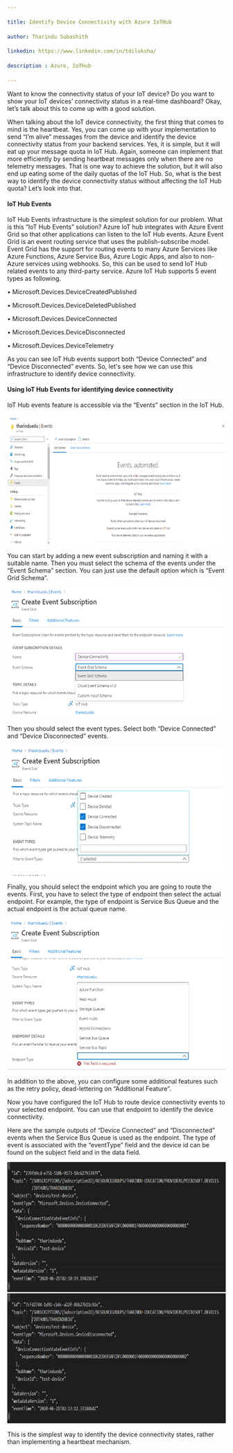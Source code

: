```yaml
---

title: Identify Device Connectivity with Azure IoTHub

author: Tharindu Subashith

linkedin: https://www.linkedin.com/in/tdiluksha/

description : Azure, IoTHub

---
```


Want to know the connectivity status of your IoT device? Do you want to show
your IoT devices’ connectivity status in a real-time dashboard? Okay, let’s talk
about this to come up with a good solution.

When talking about the IoT device connectivity, the first thing that comes to
mind is the heartbeat. Yes, you can come up with your implementation to send
“I’m alive” messages from the device and identify the device connectivity status
from your backend services. Yes, it is simple, but it will eat up your message
quota in IoT Hub. Again, someone can implement that more efficiently by sending
heartbeat messages only when there are no telemetry messages. That is one way to
achieve the solution, but it will also end up eating some of the daily quotas of
the IoT Hub. So, what is the best way to identify the device connectivity status
without affecting the IoT Hub quota? Let’s look into that.

#### IoT Hub Events

IoT Hub Events infrastructure is the simplest solution for our problem. What is
this “IoT Hub Events” solution? Azure IoT hub integrates with Azure Event Grid
so that other applications can listen to the IoT Hub events. Azure Event Grid is
an event routing service that uses the publish-subscribe model. Event Grid has
the support for routing events to many Azure Services like Azure Functions,
Azure Service Bus, Azure Logic Apps, and also to non-Azure services using
webhooks. So, this can be used to send IoT Hub related events to any third-party
service. Azure IoT Hub supports 5 event types as following.

• Microsoft.Devices.DeviceCreatedPublished

• Microsoft.Devices.DeviceDeletedPublished

• Microsoft.Devices.DeviceConnected

• Microsoft.Devices.DeviceDisconnected

• Microsoft.Devices.DeviceTelemetry

As you can see IoT Hub events support both “Device Connected” and “Device
Disconnected” events. So, let's see how we can use this infrastructure to
identify device connectivity.

#### Using IoT Hub Events for identifying device connectivity

IoT Hub events feature is accessible via the “Events” section in the IoT Hub.

<img src="/img/TharinduS_1.png" width="700" height="300" />

You can start by adding a new event subscription and naming it with a suitable
name. Then you must select the schema of the events under the “Event Schema”
section. You can just use the default option which is “Event Grid Schema”.

<img src="/img/TharinduS_2.png" width="600" height="300" />

Then you should select the event types. Select both “Device Connected” and
“Device Disconnected” events.

<img src="/img/TharinduS_3.png" width="600" height="300" />

Finally, you should select the endpoint which you are going to route the events.
First, you have to select the type of endpoint then select the actual endpoint.
For example, the type of endpoint is Service Bus Queue and the actual endpoint
is the actual queue name.

<img src="/img/TharinduS_4.png" width="600" height="350" />

In addition to the above, you can configure some additional features such as the
retry policy, dead-lettering on “Additional Feature”.

Now you have configured the IoT Hub to route device connectivity events to your
selected endpoint. You can use that endpoint to identify the device
connectivity.

Here are the sample outputs of “Device Connected” and “Disconnected” events when
the Service Bus Queue is used as the endpoint. The type of event is associated
with the “eventType” field and the device id can be found on the subject field
and in the data field.

<img src="/img/TharinduS_5.png" width="600" height="300" />

<img src="/img/TharinduS_6.png" width="600" height="300" />

This is the simplest way to identify the device connectivity states, rather than
implementing a heartbeat mechanism.
